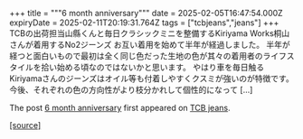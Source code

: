 +++
title = """6 month anniversary"""
date = 2025-02-05T16:47:54.000Z
expiryDate = 2025-02-11T20:19:31.764Z
tags = ["tcbjeans","jeans"]
+++
TCBの出荷担当山縣くんと毎日クラシックミニを整備するKiriyama Works桐山さんが着用するNo2ジーンズ お互い着用を始めて半年が経過しました。 半年が経つと面白いもので最初は全く同じ色だった生地の色が其々の着用者のライフスタイルを拾い始める頃なのではないかと思います。 やはり車を毎日触るKiriyamaさんのジーンズはオイル等も付着しやすくクスミが強いのが特徴です。 今後、それぞれの色の方向性がより枝分かれして個性的になって \[…\]

The post [6 month anniversary](http://tcbjeans.com/2025/02/06/51092) first appeared on [TCB jeans](http://tcbjeans.com).

[[source]](http://tcbjeans.com/2025/02/06/51092)
